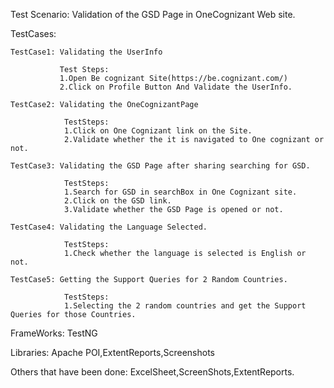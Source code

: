 Test Scenario:
	Validation of the GSD Page in OneCognizant Web site.

TestCases:

	TestCase1: Validating the UserInfo
			   
			   Test Steps:
			   1.Open Be cognizant Site(https://be.cognizant.com/)
			   2.Click on Profile Button And Validate the UserInfo.
				
	TestCase2: Validating the OneCognizantPage
				
				TestSteps:
				1.Click on One Cognizant link on the Site.
				2.Validate whether the it is navigated to One cognizant or not.
				
	TestCase3: Validating the GSD Page after sharing searching for GSD.
	
				TestSteps:
				1.Search for GSD in searchBox in One Cognizant site.
				2.Click on the GSD link.
				3.Validate whether the GSD Page is opened or not.
				
	TestCase4: Validating the Language Selected.
				
				TestSteps:
				1.Check whether the language is selected is English or not.
				
	TestCase5: Getting the Support Queries for 2 Random Countries.
				
				TestSteps:
				1.Selecting the 2 random countries and get the Support Queries for those Countries.

FrameWorks: 
	TestNG
	
Libraries: 
	Apache POI,ExtentReports,Screenshots
		 
Others that have been done:
	ExcelSheet,ScreenShots,ExtentReports.
	
